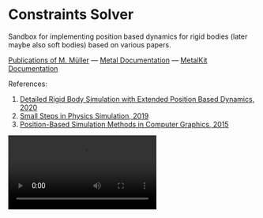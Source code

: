 # Constraints Solver

Sandbox for implementing position based dynamics for rigid bodies (later maybe also soft bodies) based on various papers.

[Publications of M. Müller](https://matthias-research.github.io/pages/publications/publications.html) — [Metal Documentation](https://developer.apple.com/documentation/metal) — [MetalKit Documentation](https://developer.apple.com/documentation/metalkit)

References:
1. [Detailed Rigid Body Simulation with Extended Position Based Dynamics, 2020](https://matthias-research.github.io/pages/publications/PBDBodies.pdf)
2. [Small Steps in Physics Simulation, 2019](http://mmacklin.com/smallsteps.pdf)
3. [Position-Based Simulation Methods in Computer Graphics, 2015](http://mmacklin.com/EG2015PBD.pdf)


![Screen Recording](figures/ScreenRecording_2021-03-25_at_20.09.43_@720.mov)

